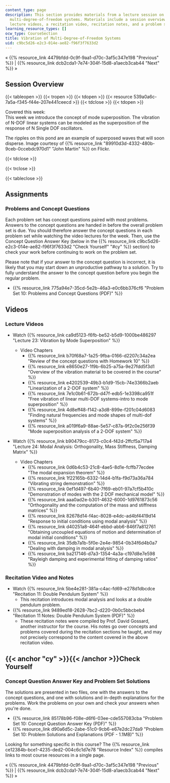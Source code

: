 ```yaml
---
content_type: page
description: This section provides materials from a lecture session on vibration of
  multi-degree-of-freedom systems. Materials include a session overview, assignments,
  lecture videos, a recitation video, recitation notes, and a problem set with solutions.
learning_resource_types: []
ocw_type: CourseSection
title: Vibration of Multi-Degree-of-Freedom Systems
uid: c9bc5d26-e2c3-014e-ae82-f96f3f7633d2
---
```


« {{% resource_link 4479bfdd-0c9f-9aa1-d70c-3af5c347e198 "Previous" %}} | {{% resource_link dcb2cda1-7e74-304f-15d8-a1aecb3cab44 "Next" %}} »

Session Overview
----------------

{{< tableopen >}}
{{< tropen >}}
{{< tdopen >}}
{{< resource 539a0a6c-7a5a-f345-f44e-207e441ceecd >}}
{{< tdclose >}}
{{< tdopen >}}


Covered this week:  
This week we introduce the concept of mode superposition. The vibration of N-DOF linear systems can be modeled as the superposition of the response of N Single DOF oscillators.

The ripples on this pond are an example of superposed waves that will soon disperse. Image courtesy of {{% resource_link "89910d3d-4332-480b-9ceb-0ccebdc970d1" "John Martin" %}} on Flickr.


{{< tdclose >}}

{{< trclose >}}

{{< tableclose >}}

Assignments
-----------

### Problems and Concept Questions

Each problem set has concept questions paired with most problems. Answers to the concept questions are handed in before the overall problem set is due. You should therefore answer the concept questions in each problem set while watching the video lectures for the week. Then, use the Concept Question Answer Key (below in the {{% resource_link c9bc5d26-e2c3-014e-ae82-f96f3f7633d2 "Check Yourself" "#cy" %}} section) to check your work before continuing to work on the problem set.

Please note that if your answer to the concept question is incorrect, it is likely that you may start down an unproductive pathway to a solution. Try to fully understand the answer to the concept question before you begin the regular problem.

*   {{% resource_link 775a94e7-35cd-5e2b-46a3-e0c6bb376cf6 "Problem Set 10: Problems and Concept Questions (PDF)" %}}

Videos
------

### Lecture Videos

*   Watch {{% resource_link ca9d5123-f6fb-be52-b5d9-1000be486297 "Lecture 23: Vibration by Mode Superposition" %}}
    *   Video Chapters
        *   {{% resource_link b70f68a7-1a25-9fba-0166-d2207c34a2ea "Review of the concept questions with Homework 10" %}}
        *   {{% resource_link e8650e27-1f9b-6b25-a75a-9e27fdd5f3d1 "Overview of the vibration material to be covered in the course" %}}
        *   {{% resource_link e4202539-49b3-b1d9-15cb-74e3366b2aeb "Linearization of a 2-DOF system" %}}
        *   {{% resource_link 7e1c0b61-672b-d47f-edb5-1e3398ca951f "Free vibration of linear multi-DOF systems-intro to mode superposition" %}}
        *   {{% resource_link 4d8eff48-f142-a3d8-899e-f201c04d6083 "Finding natural frequencies and mode shapes of multi-dof systems" %}}
        *   {{% resource_link a019f6a9-88ae-5e57-c87a-9f2c0e256f39 "Mode superposition analysis of a 2-DOF system" %}}

*   Watch {{% resource_link b90479cc-8173-c0c4-f42d-2ffcf5a717a4 "Lecture 24: Modal Analysis: Orthogonality, Mass Stiffness, Damping Matrix" %}}
    *   Video Chapters
        *   {{% resource_link 0d6b4c53-21c8-4ae5-8d1e-fcffb77ecdee "The modal expansion theorem" %}}
        *   {{% resource_link 1f22165b-6332-14d4-b1fa-f9d73a36a784 "Vibrating string demonstration" %}}
        *   {{% resource_link 0ef1d497-6b40-7f69-eb01-97a7cf5b410c "Demonstration of modes with the 2 DOF mechanical model" %}}
        *   {{% resource_link aaa0ad2e-b301-4632-6000-1d9761873c56 "Orthogonality and the computation of the mass and stiffness matrices" %}}
        *   {{% resource_link 82678d14-f4ac-8028-e4dc-ad4bf4419d14 "Response to initial conditions using modal analysis" %}}
        *   {{% resource_link d40251a8-464f-ebbd-abb6-846f7a812761 "Obtaining uncoupled equations of motion and determination of modal initial conditions" %}}
        *   {{% resource_link 35db7a1b-5f0e-2e4e-9854-0b34f6d4b0a7 "Dealing with damping in modal analysis" %}}
        *   {{% resource_link ba217146-d7a3-1354-4a3a-c197d8e7e598 "Rayleigh damping and experimental fitting of damping ratios" %}}

### Recitation Video and Notes

*   Watch {{% resource_link 5be4e281-381a-c4ac-fd69-e278d1dbcdce "Recitation 11: Double Pendulum System" %}}
    *   This recitation introduces modal analysis and looks at a double pendulum problem.
*   {{% resource_link 9489ed18-2628-7bc2-d220-0b0c5bbcbeb4 "Recitation 11 Notes: Double Pendulum System (PDF)" %}}
    *   These recitation notes were compiled by Prof. David Gossard, another instructor for the course. His notes go over concepts and problems covered during the recitation sections he taught, and may not precisely correspond to the content covered in the above recitation video.

{{< anchor "cy" >}}{{< /anchor >}}Check Yourself
------------------------------------------------

### Concept Question Answer Key and Problem Set Solutions

The solutions are presented in two files, one with the answers to the concept questions, and one with solutions and in-depth explanations for the problems. Work the problems on your own and check your answers when you're done.

*   {{% resource_link 85178b96-f08e-d6f6-03ee-cde557083cba "Problem Set 10: Concept Question Answer Key (PDF)" %}}
*   {{% resource_link d90a6d5c-2abe-51c0-9cb6-e67e2dc27da9 "Problem Set 10: Problem Solutions and Explanations (PDF - 1.1MB)" %}}

Looking for something specific in this course? The {{% resource_link ce12384b-bce1-4235-ded2-004c6c1d7e78 "Resource Index" %}} compiles links to most course resources in a single page.

« {{% resource_link 4479bfdd-0c9f-9aa1-d70c-3af5c347e198 "Previous" %}} | {{% resource_link dcb2cda1-7e74-304f-15d8-a1aecb3cab44 "Next" %}} »